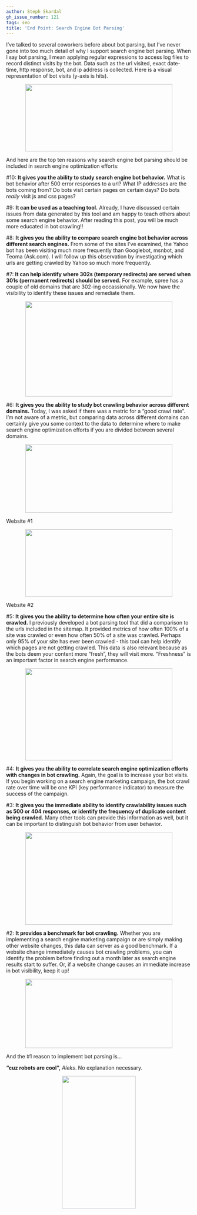 ```yaml
---
author: Steph Skardal
gh_issue_number: 121
tags: seo
title: 'End Point: Search Engine Bot Parsing'
---
```


I’ve talked to several coworkers before about bot parsing, but I’ve never gone into too much detail of why I support search engine bot parsing. When I say bot parsing, I mean applying regular expressions to access log files to record distinct visits by the bot. Data such as the url visited, exact date-time, http response, bot, and ip address is collected. Here is a visual representation of bot visits (y-axis is hits).

<a href="https://4.bp.blogspot.com/_wWmWqyCEKEs/ScrWJYHi6gI/AAAAAAAABrk/T4C1oS7V1GM/s1600-h/n4.gif" onblur="try {parent.deselectBloggerImageGracefully();} catch(e) {}"><img alt="" border="0" id="BLOGGER_PHOTO_ID_5317297766645557762" src="/blog/2009/03/25/end-point-search-engine-bot-parsing/image-0.gif" style="display:block; margin:0px auto 10px; text-align:center;cursor:pointer; cursor:hand;width: 400px; height: 183px;"/></a>

And here are the top ten reasons why search engine bot parsing should be included in search engine optimization efforts:

\#10: **It gives you the ability to study search engine bot behavior.** What is bot behavior after 500 error responses to a url? What IP addresses are the bots coming from? Do bots visit certain pages on certain days? Do bots *really* visit js and css pages?

\#9: **It can be used as a teaching tool.** Already, I have discussed certain issues from data generated by this tool and am happy to teach others about some search engine behavior. After reading this post, you will be much more educated in bot crawling!!

\#8: **It gives you the ability to compare search engine bot behavior across different search engines.** From some of the sites I’ve examined, the Yahoo bot has been visiting much more frequently than Googlebot, msnbot, and Teoma (Ask.com). I will follow up this observation by investigating which urls are getting crawled by Yahoo so much more frequently.

\#7: **It can help identify where 302s (temporary redirects) are served when 301s (permanent redirects) should be served.** For example, spree has a couple of old domains that are 302-ing occassionally. We now have the visibility to identify these issues and remediate them.

<a href="https://3.bp.blogspot.com/_wWmWqyCEKEs/ScrWTgHw71I/AAAAAAAABrs/d0YqN59Epx0/s1600-h/n7.gif" onblur="try {parent.deselectBloggerImageGracefully();} catch(e) {}"><img alt="" border="0" id="BLOGGER_PHOTO_ID_5317297940592652114" src="/blog/2009/03/25/end-point-search-engine-bot-parsing/image-1.gif" style="display:block; margin:0px auto 10px; text-align:center;cursor:pointer; cursor:hand;width: 400px; height: 259px;"/></a>

\#6: **It gives you the ability to study bot crawling behavior across different domains.** Today, I was asked if there was a metric for a “good crawl rate”. I’m not aware of a metric, but comparing data across different domains can certainly give you some context to the data to determine where to make search engine optimization efforts if you are divided between several domains.

<a href="https://3.bp.blogspot.com/_wWmWqyCEKEs/ScrWd5WbQsI/AAAAAAAABr0/YmZ6eJE7UV0/s1600-h/n6p1.gif" onblur="try {parent.deselectBloggerImageGracefully();} catch(e) {}"><img alt="" border="0" id="BLOGGER_PHOTO_ID_5317298119163724482" src="/blog/2009/03/25/end-point-search-engine-bot-parsing/image-2.gif" style="display:block; margin:0px auto 10px; text-align:center;cursor:pointer; cursor:hand;width: 400px; height: 186px;"/></a>

Website #1

<a href="https://4.bp.blogspot.com/_wWmWqyCEKEs/ScrWeBv_R4I/AAAAAAAABr8/MFUUGVZXUq4/s1600-h/n6p2.gif" onblur="try {parent.deselectBloggerImageGracefully();} catch(e) {}"><img alt="" border="0" id="BLOGGER_PHOTO_ID_5317298121418426242" src="/blog/2009/03/25/end-point-search-engine-bot-parsing/image-3.gif" style="display:block; margin:0px auto 10px; text-align:center;cursor:pointer; cursor:hand;width: 400px; height: 183px;"/></a>

Website #2

\#5: **It gives you the ability to determine how often your entire site is crawled.** I previously developed a bot parsing tool that did a comparison to the urls included in the sitemap. It provided metrics of how often 100% of a site was crawled or even how often 50% of a site was crawled. Perhaps only 95% of your site has ever been crawled - this tool can help identify which pages are not getting crawled. This data is also relevant because as the bots deem your content more “fresh”, they will visit more. “Freshness” is an important factor in search engine performance.

<a href="https://4.bp.blogspot.com/_wWmWqyCEKEs/ScrWs1sAfXI/AAAAAAAABsE/wM5oyiZNwFc/s1600-h/n5.gif" onblur="try {parent.deselectBloggerImageGracefully();} catch(e) {}"><img alt="" border="0" id="BLOGGER_PHOTO_ID_5317298375878540658" src="/blog/2009/03/25/end-point-search-engine-bot-parsing/image-4.gif" style="display:block; margin:0px auto 10px; text-align:center;cursor:pointer; cursor:hand;width: 400px; height: 250px;"/></a>

\#4: **It gives you the ability to correlate search engine optimization efforts with changes in bot crawling.** Again, the goal is to increase your bot visits. If you begin working on a search engine marketing campaign, the bot crawl rate over time will be one KPI (key performance indicator) to measure the success of the campaign.

\#3: **It gives you the immediate ability to identify crawlability issues such as 500 or 404 responses, or identify the frequency of duplicate content being crawled.** Many other tools can provide this information as well, but it can be important to distinguish bot behavior from user behavior.

<a href="https://3.bp.blogspot.com/_wWmWqyCEKEs/ScrWs90XNjI/AAAAAAAABsM/vOpV5cK5q3s/s1600-h/n3.gif" onblur="try {parent.deselectBloggerImageGracefully();} catch(e) {}"><img alt="" border="0" id="BLOGGER_PHOTO_ID_5317298378061067826" src="/blog/2009/03/25/end-point-search-engine-bot-parsing/image-5.gif" style="display:block; margin:0px auto 10px; text-align:center;cursor:pointer; cursor:hand;width: 400px; height: 252px;"/></a>

\#2: **It provides a benchmark for bot crawling.** Whether you are implementing a search engine marketing campaign or are simply making other website changes, this data can server as a good benchmark. If a website change immediately causes bot crawling problems, you can identify the problem before finding out a month later as search engine results start to suffer. Or, if a website change causes an immediate increase in bot visibility, keep it up!

<a href="https://2.bp.blogspot.com/_wWmWqyCEKEs/ScrWtBS9VZI/AAAAAAAABsU/ySSi_o7yy80/s1600-h/n2.gif" onblur="try {parent.deselectBloggerImageGracefully();} catch(e) {}"><img alt="" border="0" id="BLOGGER_PHOTO_ID_5317298378994701714" src="/blog/2009/03/25/end-point-search-engine-bot-parsing/image-6.gif" style="display:block; margin:0px auto 10px; text-align:center;cursor:pointer; cursor:hand;width: 400px; height: 188px;"/></a>

And the #1 reason to implement bot parsing is...

**“cuz robots are cool”,** *Aleks*. No explanation necessary.

<a href="http://www.mwctoys.com/REVIEW_061808a.htm" onblur="try {parent.deselectBloggerImageGracefully();} catch(e) {}"><img alt="" border="0" id="BLOGGER_PHOTO_ID_5317298379611777938" src="/blog/2009/03/25/end-point-search-engine-bot-parsing/image-7.gif" style="display:block; margin:0px auto 10px; text-align:center;cursor:pointer; cursor:hand;width: 200px; height: 361px;"/></a>

